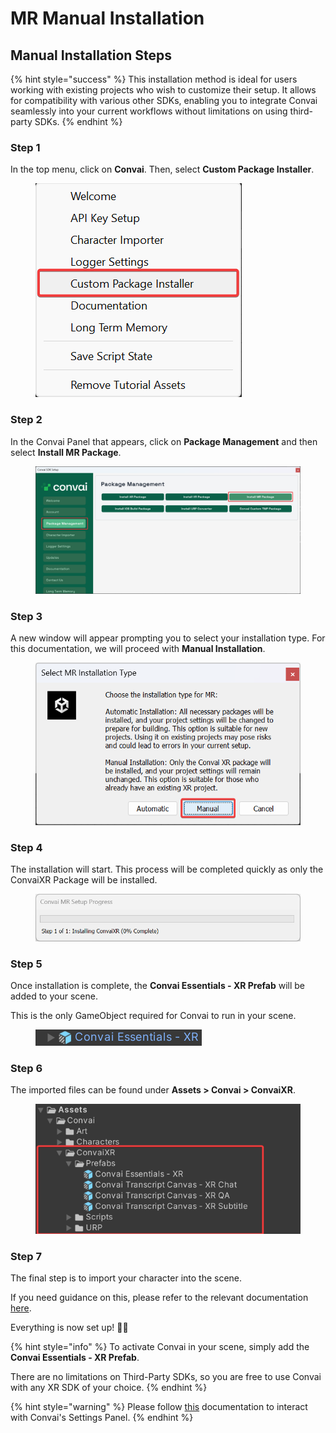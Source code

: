 # MR Manual Installation

## Manual Installation Steps

{% hint style="success" %}
This installation method is ideal for users working with existing projects who wish to customize their setup. It allows for compatibility with various other SDKs, enabling you to integrate Convai seamlessly into your current workflows without limitations on using third-party SDKs.
{% endhint %}

### Step 1

In the top menu, click on **Convai**. Then, select **Custom Package Installer**.

<figure><img src="../../../../../.gitbook/assets/CustomPackageInstaller (1).png" alt=""><figcaption></figcaption></figure>

### Step 2

In the Convai Panel that appears, click on **Package Management** and then select **Install MR Package**.

<figure><img src="../../../../../.gitbook/assets/InstallMRPackage (2).png" alt=""><figcaption></figcaption></figure>

### Step 3

A new window will appear prompting you to select your installation type. For this documentation, we will proceed with **Manual Installation**.

<figure><img src="../../../../../.gitbook/assets/MRManualInstallation_1 (2).png" alt=""><figcaption></figcaption></figure>

### Step 4

The installation will start. This process will be completed quickly as only the ConvaiXR Package will be installed.

<figure><img src="../../../../../.gitbook/assets/MRManualInstallation_2 (1).png" alt=""><figcaption></figcaption></figure>

### Step 5

Once installation is complete, the **Convai Essentials - XR Prefab** will be added to your scene.&#x20;

This is the only GameObject required for Convai to run in your scene.

<div data-full-width="false"><figure><img src="../../../../../.gitbook/assets/AfterManualInstallation_2 (1).png" alt=""><figcaption></figcaption></figure></div>

### Step 6

The imported files can be found under **Assets > Convai > ConvaiXR**.

<figure><img src="../../../../../.gitbook/assets/AfterManualInstallation_1.png" alt=""><figcaption></figcaption></figure>

### Step 7

The final step is to import your character into the scene.&#x20;

If you need guidance on this, please refer to the relevant documentation [here](../../../unity-importing-ready-player-me-rpm-characters.md).



Everything is now set up! :tada::sunglasses:&#x20;

{% hint style="info" %}
To activate Convai in your scene, simply add the **Convai Essentials - XR Prefab**.&#x20;

There are no limitations on Third-Party SDKs, so you are free to use Convai with any XR SDK of your choice.
{% endhint %}

{% hint style="warning" %}
Please follow [this](../interacting-with-xr-ui-elements.md) documentation to interact with Convai's Settings Panel.
{% endhint %}
